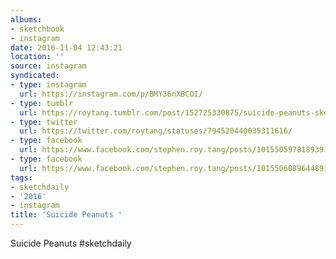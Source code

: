 ```yaml
---
albums:
- sketchbook
- instagram
date: 2016-11-04 12:43:21
location: ''
source: instagram
syndicated:
- type: instagram
  url: https://instagram.com/p/BMY36nXBCOI/
- type: tumblr
  url: https://roytang.tumblr.com/post/152725330875/suicide-peanuts-sketchdaily
- type: twitter
  url: https://twitter.com/roytang/statuses/794520440035311616/
- type: facebook
  url: https://www.facebook.com/stephen.roy.tang/posts/10155059781893912:1
- type: facebook
  url: https://www.facebook.com/stephen.roy.tang/posts/10155060896448912
tags:
- sketchdaily
- '2016'
- instagram
title: 'Suicide Peanuts '
---
```


Suicide Peanuts #sketchdaily